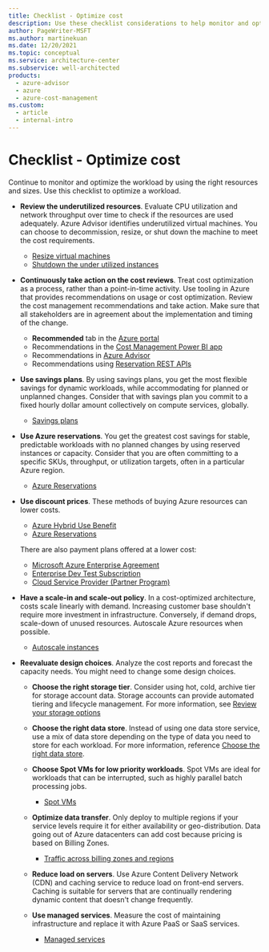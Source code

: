 ```yaml
---
title: Checklist - Optimize cost
description: Use these checklist considerations to help monitor and optimize workloads by using the right resources and sizes.
author: PageWriter-MSFT
ms.author: martinekuan
ms.date: 12/20/2021
ms.topic: conceptual
ms.service: architecture-center
ms.subservice: well-architected
products:
  - azure-advisor
  - azure
  - azure-cost-management
ms.custom:
  - article
  - internal-intro
---
```


# Checklist - Optimize cost

Continue to monitor and optimize the workload by using the right resources and sizes. Use this checklist to optimize a workload.

- **Review the underutilized resources**. Evaluate CPU utilization and network throughput over time to check if the resources are used adequately. Azure Advisor identifies underutilized virtual machines. You can choose to decommission, resize, or shut down the machine to meet the cost requirements.

  - [Resize virtual machines](./optimize-vm.md#resize-virtual-machines)
  - [Shutdown the under utilized instances](./optimize-vm.md#shut-down-underutilized-instances)

- **Continuously take action on the cost reviews**. Treat cost optimization as a process, rather than a point-in-time activity.  Use tooling in Azure that provides recommendations on usage or cost optimization. Review the cost management recommendations and take action. Make sure that all stakeholders are in agreement about the implementation and timing of the change.

  - **Recommended** tab in the [Azure portal](https://portal.azure.com/#blade/Microsoft_Azure_Reservations/CreateBlade/referrer/docs)
  - Recommendations in the [Cost Management Power BI app](https://appsource.microsoft.com/product/power-bi/costmanagement.azurecostmanagementapp)
  - Recommendations in [Azure Advisor](https://portal.azure.com/#blade/Microsoft_Azure_Expert/AdvisorMenuBlade/overview)
  - Recommendations using [Reservation REST APIs](/rest/api/consumption/reservationrecommendations/list)

- **Use savings plans**. By using savings plans, you get the most flexible savings for dynamic workloads, while accommodating for planned or unplanned changes. Consider that with savings plan you commit to a fixed hourly dollar amount collectively on compute services, globally.
  - [Savings plans](/azure/cost-management-billing/savings-plan)

- **Use Azure reservations**. You get the greatest cost savings for stable, predictable workloads with no planned changes by using reserved instances or capacity. Consider that you are often committing to a specific SKUs, throughput, or utilization targets, often in a particular Azure region.
  - [Azure Reservations](/azure/cost-management-billing/reservations/save-compute-costs-reservations)
  
- **Use discount prices**. These methods of buying Azure resources can lower costs.

  - [Azure Hybrid Use Benefit](https://azure.microsoft.com/pricing/hybrid-benefit)
  - [Azure Reservations](https://azure.microsoft.com/reservations)

  There are also payment plans offered at a lower cost:

  - [Microsoft Azure Enterprise Agreement](/azure/cost-management-billing/manage/ea-portal-get-started)
  - [Enterprise Dev Test Subscription](https://azure.microsoft.com/offers/ms-azr-0148p/)
  - [Cloud Service Provider (Partner Program)](https://partner.microsoft.com/membership/cloud-solution-provider)

- **Have a scale-in and scale-out policy**. In a cost-optimized architecture, costs scale linearly with demand. Increasing customer base shouldn't require more investment in infrastructure. Conversely, if demand drops, scale-down of unused resources. Autoscale Azure resources when possible.
  - [Autoscale instances](./optimize-autoscale.md)

- **Reevaluate design choices**. Analyze the cost reports and forecast the capacity needs. You might need to change some design choices.

  - **Choose the right storage tier**. Consider using hot, cold, archive tier for storage account data. Storage accounts can provide automated tiering and lifecycle management. For more information, see [Review your storage options](/azure/cloud-adoption-framework/ready/considerations/storage-options)

  - **Choose the right data store**. Instead of using one data store service, use a mix of data store depending on the type of data you need to store for each workload. For more information, reference [Choose the right data store](/azure/architecture//guide/technology-choices/data-store-overview).

  - **Choose Spot VMs for low priority workloads**. Spot VMs are ideal for workloads that can be interrupted, such as highly parallel batch processing jobs.

    - [Spot VMs](./optimize-vm.md#spot-vms)

  - **Optimize data transfer**. Only deploy to multiple regions if your service levels require it for either availability or geo-distribution. Data going out of Azure datacenters can add cost because pricing is based on Billing Zones.

    - [Traffic across billing zones and regions](./design-regions.md#traffic-across-billing-zones-and-regions)

  - **Reduce load on servers**. Use Azure Content Delivery Network (CDN) and caching service to reduce load on front-end servers. Caching is suitable for servers that are continually rendering dynamic content that doesn't change frequently.

  - **Use managed services**. Measure the cost of maintaining infrastructure and replace it with Azure PaaS or SaaS services.

    - [Managed services](./design-paas.md)
